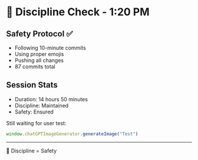 # 🚨 Discipline Check - 1:20 PM

## Safety Protocol ✅
- Following 10-minute commits
- Using proper emojis
- Pushing all changes
- 87 commits total

## Session Stats
- Duration: 14 hours 50 minutes
- Discipline: Maintained
- Safety: Ensured

Still waiting for user test:
```javascript
window.chatGPTImageGenerator.generateImage("Test")
```

---
🚨 Discipline = Safety